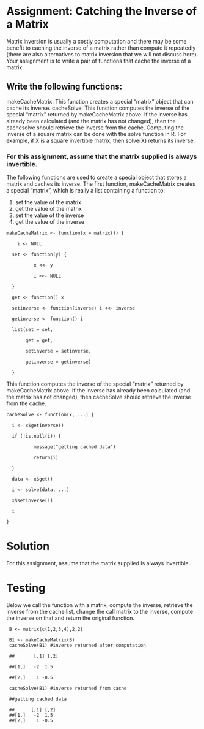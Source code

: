 # Assignment: Catching the Inverse of a Matrix

Matrix inversion is usually a costly computation and there may be some benefit to caching the inverse of a matrix rather than compute it repeatedly (there are also alternatives to matrix inversion that we will not discuss here). Your assignment is to write a pair of functions that cache the inverse of a matrix.

## Write the following functions:

makeCacheMatrix: This function creates a special “matrix” object that can cache its inverse. cacheSolve: This function computes the inverse of the special “matrix” returned by makeCacheMatrix above. If the inverse has already been calculated (and the matrix has not changed), then the cachesolve should retrieve the inverse from the cache. Computing the inverse of a square matrix can be done with the solve function in R. For example, if X is a square invertible matrix, then solve(X) returns its inverse.

### For this assignment, assume that the matrix supplied is always invertible.

The following functions are used to create a special object that stores a matrix and caches its inverse. The first function, makeCacheMatrix creates a special “matrix”, which is really a list containing a function to:
  1.  set the value of the matrix
  2.	get the value of the matrix
  3.	set the value of the inverse
  4.	get the value of the inverse


    makeCacheMatrix <- function(x = matrix()) {
  
        i <- NULL
      
      set <- function(y) {
    
              x <<- y
            
              i <<- NULL
             
      }
     
      get <- function() x
    
      setinverse <- function(inverse) i <<- inverse
    
      getinverse <- function() i
    
      list(set = set,
    
           get = get,
         
           setinverse = setinverse,
         
           getinverse = getinverse)
         
      }
  
This function computes the inverse of the special “matrix” returned by makeCacheMatrix above. If the inverse has already been calculated (and the matrix has not changed), then cacheSolve should retrieve the inverse from the cache.

    cacheSolve <- function(x, ...) {
  
      i <- x$getinverse()
    
      if (!is.null(i)) {
    
              message("getting cached data")
            
              return(i)
            
      }
    
      data <- x$get()
    
      i <- solve(data, ...)
    
      x$setinverse(i)
    
      i
    
    }
  
# Solution

For this assignment, assume that the matrix supplied is always invertible.

# Testing

Below we call the function with a matrix, compute the inverse, retrieve the inverse from the cache list, change the call matrix to the inverse, compute the inverse on that and return the original function.

     B <- matrix(c(1,2,3,4),2,2)

     B1 <- makeCacheMatrix(B)
     cacheSolve(B1) #inverse returned after computation

     ##       [,1] [,2]

     ##[1,]   -2  1.5

     ##[2,]    1 -0.5

     cacheSolve(B1) #inverse returned from cache

     ##getting cached data
 
     ##      [,1] [,2]
     ##[1,]   -2  1.5
     ##[2,]    1 -0.5

